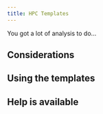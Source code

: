 ```yaml
---
title: HPC Templates
---
```


You got a lot of analysis to do...


## Considerations


## Using the templates


## Help is available
